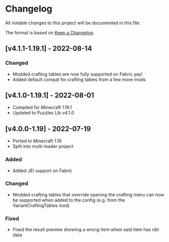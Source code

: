 # Changelog
All notable changes to this project will be documented in this file.

The format is based on [Keep a Changelog].

## [v4.1.1-1.19.1] - 2022-08-14
### Changed
- Modded crafting tables are now fully supported on Fabric yay!
- Added default compat for crafting tables from a few more mods

## [v4.1.0-1.19.1] - 2022-08-01
- Compiled for Minecraft 1.19.1
- Updated to Puzzles Lib v4.1.0

## [v4.0.0-1.19] - 2022-07-19
- Ported to Minecraft 1.19
- Split into multi-loader project
### Added
- Added JEI support on Fabric
### Changed
- Modded crafting tables that override opening the crafting menu can now be supported when added to the config (e.g. from the VariantCraftingTables mod)
### Fixed
- Fixed the result preview showing a wrong item when said item has nbt data

[Keep a Changelog]: https://keepachangelog.com/en/1.0.0/
